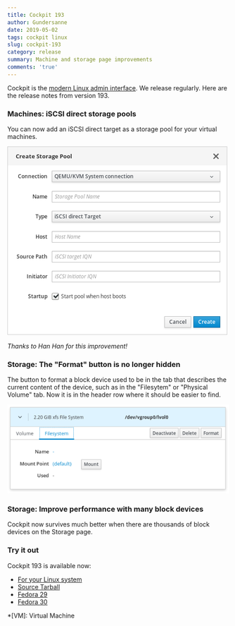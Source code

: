 ```yaml
---
title: Cockpit 193
author: Gundersanne
date: 2019-05-02
tags: cockpit linux
slug: cockpit-193
category: release
summary: Machine and storage page improvements
comments: 'true'
---
```


Cockpit is the [modern Linux admin interface](https://cockpit-project.org/). We
release regularly. Here are the release notes from version 193.

### Machines: iSCSI direct storage pools

You can now add an iSCSI direct target as a storage pool for your virtual
machines.

![iSCSI direct storage pool](/images/machines-iscsi-direct.png)

_Thanks to Han Han for this improvement!_

### Storage: The "Format" button is no longer hidden

The button to format a block device used to be in the tab that describes the
current content of the device, such as in the "Filesytem" or "Physical Volume"
tab. Now it is in the header row where it should be easier to find.

![Storage format block device button](/images/storage-format-button.png)

### Storage: Improve performance with many block devices

Cockpit now survives much better when there are thousands of block devices on
the Storage page.

### Try it out

Cockpit 193 is available now:

 * [For your Linux system](https://cockpit-project.org/running.html)
 * [Source Tarball](https://github.com/cockpit-project/cockpit/releases/tag/193)
 * [Fedora 29](https://bodhi.fedoraproject.org/updates/cockpit-193-1.fc29)
 * [Fedora 30](https://bodhi.fedoraproject.org/updates/cockpit-193-1.fc30)

*[VM]: Virtual Machine
